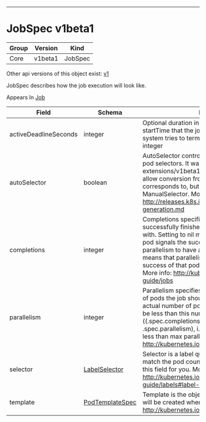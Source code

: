 

-----------
# JobSpec v1beta1



Group        | Version     | Kind
------------ | ---------- | -----------
Core | v1beta1 | JobSpec




<aside class="notice">Other api versions of this object exist: <a href="#jobspec-v1">v1</a> </aside>


JobSpec describes how the job execution will look like.

<aside class="notice">
Appears In <a href="#job-v1beta1">Job</a> </aside>

Field        | Schema     | Description
------------ | ---------- | -----------
activeDeadlineSeconds | integer | Optional duration in seconds relative to the startTime that the job may be active before the system tries to terminate it; value must be positive integer
autoSelector | boolean | AutoSelector controls generation of pod labels and pod selectors. It was not present in the original extensions/v1beta1 Job definition, but exists to allow conversion from batch/v1 Jobs, where it corresponds to, but has the opposite meaning as, ManualSelector. More info: http://releases.k8s.io/HEAD/docs/design/selector-generation.md
completions | integer | Completions specifies the desired number of successfully finished pods the job should be run with.  Setting to nil means that the success of any pod signals the success of all pods, and allows parallelism to have any positive value.  Setting to 1 means that parallelism is limited to 1 and the success of that pod signals the success of the job. More info: http://kubernetes.io/docs/user-guide/jobs
parallelism | integer | Parallelism specifies the maximum desired number of pods the job should run at any given time. The actual number of pods running in steady state will be less than this number when ((.spec.completions - .status.successful) < .spec.parallelism), i.e. when the work left to do is less than max parallelism. More info: http://kubernetes.io/docs/user-guide/jobs
selector | [LabelSelector](#labelselector-unversioned) | Selector is a label query over pods that should match the pod count. Normally, the system sets this field for you. More info: http://kubernetes.io/docs/user-guide/labels#label-selectors
template | [PodTemplateSpec](#podtemplatespec-v1) | Template is the object that describes the pod that will be created when executing a job. More info: http://kubernetes.io/docs/user-guide/jobs






